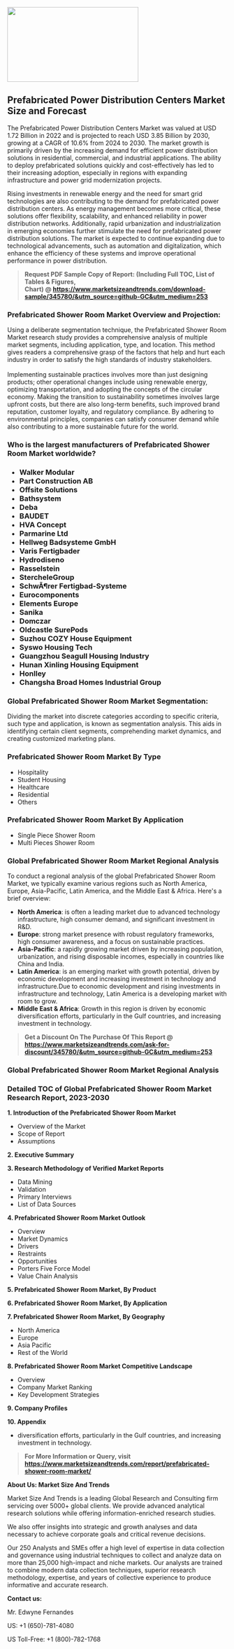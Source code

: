 <p><img class="alignnone size-medium wp-image-20088" src="https://ffe5etoiles.com/wp-content/uploads/2024/12/MST1-300x171.png" alt="" width="300" height="171" /></p><h2>Prefabricated Power Distribution Centers Market Size and Forecast</h2><p>The Prefabricated Power Distribution Centers Market was valued at USD 1.72 Billion in 2022 and is projected to reach USD 3.85 Billion by 2030, growing at a CAGR of 10.6% from 2024 to 2030. The market growth is primarily driven by the increasing demand for efficient power distribution solutions in residential, commercial, and industrial applications. The ability to deploy prefabricated solutions quickly and cost-effectively has led to their increasing adoption, especially in regions with expanding infrastructure and power grid modernization projects.</p><p>Rising investments in renewable energy and the need for smart grid technologies are also contributing to the demand for prefabricated power distribution centers. As energy management becomes more critical, these solutions offer flexibility, scalability, and enhanced reliability in power distribution networks. Additionally, rapid urbanization and industrialization in emerging economies further stimulate the need for prefabricated power distribution solutions. The market is expected to continue expanding due to technological advancements, such as automation and digitalization, which enhance the efficiency of these systems and improve operational performance in power distribution.</p></p><blockquote id="" class=""><strong>Request PDF Sample Copy of Report: (Including Full TOC, List of Tables &amp; Figures, Chart)&nbsp;@&nbsp;<strong><a href="https://www.marketsizeandtrends.com/download-sample/345780/&utm_source=github-GC&utm_medium=253" target="_blank">https://www.marketsizeandtrends.com/download-sample/345780/&utm_source=github-GC&utm_medium=253</a></strong></strong></blockquote><h3 id="" class="">Prefabricated Shower Room Market&nbsp;Overview and Projection:</h3><p id="" class="">Using a deliberate segmentation technique, the Prefabricated Shower Room Market research study provides a comprehensive analysis of multiple market segments, including application, type, and location. This method gives readers a comprehensive grasp of the factors that help and hurt each industry in order to satisfy the high standards of industry stakeholders. <br /> <br />Implementing sustainable practices involves more than just designing products; other operational changes include using renewable energy, optimizing transportation, and adopting the concepts of the circular economy. Making the transition to sustainability sometimes involves large upfront costs, but there are also long-term benefits, such improved brand reputation, customer loyalty, and regulatory compliance. By adhering to environmental principles, companies can satisfy consumer demand while also contributing to a more sustainable future for the world.</p><h3 id="" class="">Who is the largest manufacturers of&nbsp;Prefabricated Shower Room Market worldwide?</h3><h3 class=""><p><ul><li>Walker Modular </li><li> Part Construction AB </li><li> Offsite Solutions </li><li> Bathsystem </li><li> Deba </li><li> BAUDET </li><li> HVA Concept </li><li> Parmarine Ltd </li><li> Hellweg Badsysteme GmbH </li><li> Varis Fertigbader </li><li> Hydrodiseno </li><li> Rasselstein </li><li> StercheleGroup </li><li> SchwÃ¶rer Fertigbad-Systeme </li><li> Eurocomponents </li><li> Elements Europe </li><li> Sanika </li><li> Domczar </li><li> Oldcastle SurePods </li><li> Suzhou COZY House Equipment </li><li> Syswo Housing Tech </li><li> Guangzhou Seagull Housing Industry </li><li> Hunan Xinling Housing Equipment </li><li> Honlley </li><li> Changsha Broad Homes Industrial Group</li></ul></p></h3><h3 id="" class="">Global&nbsp;Prefabricated Shower Room Market Segmentation:</h3><p id="" class="">Dividing the market into discrete categories according to specific criteria, such type and application, is known as segmentation analysis. This aids in identifying certain client segments, comprehending market dynamics, and creating customized marketing plans.</p><h3 id="" class="">Prefabricated Shower Room Market&nbsp;By Type</h3><p><p><ul><li>Hospitality</li><li> Student Housing</li><li> Healthcare</li><li> Residential</li><li> Others</p></li></ul></p></p><h3 id="" class="">Prefabricated Shower Room Market&nbsp;By Application</h3><p class=""><p><ul><li>Single Piece Shower Room</li><li> Multi Pieces Shower Room</li></ul></p></p><h3 id="" class="">Global Prefabricated Shower Room Market Regional Analysis</h3><p id="" class="">To conduct a regional analysis of the global Prefabricated Shower Room Market, we typically examine various regions such as North America, Europe, Asia-Pacific, Latin America, and the Middle East &amp; Africa. Here's a brief overview:</p><ul><li><strong>North America</strong>: is often a leading market due to advanced technology infrastructure, high consumer demand, and significant investment in R&amp;D.</li><li><strong>Europe</strong>: strong market presence with robust regulatory frameworks, high consumer awareness, and a focus on sustainable practices.</li><li><strong>Asia-Pacific</strong>: a rapidly growing market driven by increasing population, urbanization, and rising disposable incomes, especially in countries like China and India.</li><li><strong>Latin America</strong>: is an emerging market with growth potential, driven by economic development and increasing investment in technology and infrastructure.Due to economic development and rising investments in infrastructure and technology, Latin America is a developing market with room to grow.</li><li><strong>Middle East &amp; Africa</strong>: Growth in this region is driven by economic diversification efforts, particularly in the Gulf countries, and increasing investment in technology.</li></ul><blockquote id="" class=""><strong>Get a Discount On The Purchase Of This Report @ <strong><a href="https://www.marketsizeandtrends.com/ask-for-discount/345780/&utm_source=github-GC&utm_medium=253" target="_blank">https://www.marketsizeandtrends.com/ask-for-discount/345780/&utm_source=github-GC&utm_medium=253</a></strong></strong></blockquote><h3 id="" class="">Global Prefabricated Shower Room Market Regional Analysis</h3><h3 id="" class="">Detailed TOC of Global Prefabricated Shower Room Market Research Report, 2023-2030</h3><p id="" class=""><strong>1. Introduction of the Prefabricated Shower Room Market</strong></p><ul><li>Overview of the Market</li><li>Scope of Report</li><li>Assumptions</li></ul><p id="" class=""><strong>2. Executive Summary</strong></p><p id="" class=""><strong>3. Research Methodology of Verified Market Reports</strong></p><ul><li>Data Mining</li><li>Validation</li><li>Primary Interviews</li><li>List of Data Sources</li></ul><p id="" class=""><strong>4. Prefabricated Shower Room Market Outlook</strong></p><ul><li>Overview</li><li>Market Dynamics</li><li>Drivers</li><li>Restraints</li><li>Opportunities</li><li>Porters Five Force Model</li><li>Value Chain Analysis</li></ul><p id="" class=""><strong>5. Prefabricated Shower Room Market, By Product</strong></p><p id="" class=""><strong>6. Prefabricated Shower Room Market, By Application</strong></p><p id="" class=""><strong>7. Prefabricated Shower Room Market, By Geography</strong></p><ul><li>North America</li><li>Europe</li><li>Asia Pacific</li><li>Rest of the World</li></ul><p id="" class=""><strong>8. Prefabricated Shower Room Market Competitive Landscape</strong></p><ul><li>Overview</li><li>Company Market Ranking</li><li>Key Development Strategies</li></ul><p id="" class=""><strong>9. Company Profiles</strong></p><p id="" class=""><strong>10. Appendix</strong></p><ul><li>diversification efforts, particularly in the Gulf countries, and increasing investment in technology.</li></ul><blockquote id="" class=""><strong>For More Information or Query, visit <strong><strong><a href="https://www.marketsizeandtrends.com/report/prefabricated-shower-room-market/" target="_blank">https://www.marketsizeandtrends.com/report/prefabricated-shower-room-market/</a></strong></strong></strong></blockquote><p id="" class=""><strong>About Us: Market Size And Trends</strong></p><p id="" class="">Market Size And Trends is a leading Global Research and Consulting firm servicing over 5000+ global clients. We provide advanced analytical research solutions while offering information-enriched research studies.</p><p id="" class="">We also offer insights into strategic and growth analyses and data necessary to achieve corporate goals and critical revenue decisions.</p><p id="" class="">Our 250 Analysts and SMEs offer a high level of expertise in data collection and governance using industrial techniques to collect and analyze data on more than 25,000 high-impact and niche markets. Our analysts are trained to combine modern data collection techniques, superior research methodology, expertise, and years of collective experience to produce informative and accurate research.</p><p id="" class=""><strong>Contact us:</strong></p><p id="" class="">Mr. Edwyne Fernandes</p><p id="" class="">US: +1 (650)-781-4080</p><p id="" class="">US Toll-Free: +1 (800)-782-1768</p>
